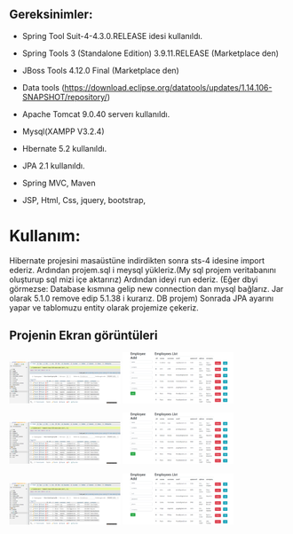 ## Gereksinimler:

- Spring Tool Suit-4-4.3.0.RELEASE idesi kullanıldı.
- Spring Tools 3 (Standalone Edition) 3.9.11.RELEASE (Marketplace den)
- JBoss Tools 4.12.0 Final (Marketplace den)
- Data tools (https://download.eclipse.org/datatools/updates/1.14.106-SNAPSHOT/repository/)
- Apache Tomcat 9.0.40  serverı kullanıldı.
- Mysql(XAMPP V3.2.4)

- Hbernate 5.2 kullanıldı.
- JPA 2.1 kullanıldı.
- Spring MVC, Maven
- JSP, Html, Css, jquery, bootstrap,

# Kullanım:
Hibernate projesini masaüstüne indirdikten sonra sts-4 idesine import ederiz. Ardından projem.sql i meysql yükleriz.(My sql projem veritabanını oluşturup sql mizi içe aktarırız)
Ardından ideyi run ederiz. (Eğer dbyi görmezse: Database kısmına gelip new connection dan mysql bağlarız. Jar olarak 5.1.0 remove edip 5.1.38 i kurarız. DB projem) Sonrada JPA ayarını yapar ve tablomuzu entity olarak projemize çekeriz.

## Projenin Ekran görüntüleri
<p>
<a href="https://github.com/muratcelikk/proHiber/blob/master/Projem2.png" target="_blank">
<img src="https://github.com/muratcelikk/proHiber/blob/master/Projem2.png" width="200" style="max-width:100%;"></a>

<a href="https://github.com/muratcelikk/proHiber/blob/master/projem.PNG" target="_blank">
<img src="https://github.com/muratcelikk/proHiber/blob/master/projem.PNG" width="200" style="max-width:100%;"></a>

<p>
<a href="https://github.com/muratcelikk/proHiber/blob/master/Projem2.png" target="_blank">
<img src="https://github.com/muratcelikk/proHiber/blob/master/Projem2.png" width="200" style="max-width:100%;"></a>

<a href="https://github.com/muratcelikk/proHiber/blob/master/projem.PNG" target="_blank">
<img src="https://github.com/muratcelikk/proHiber/blob/master/projem.PNG" width="200" style="max-width:100%;"></a>

<p>
<a href="https://github.com/muratcelikk/proHiber/blob/master/Projem2.png" target="_blank">
<img src="https://github.com/muratcelikk/proHiber/blob/master/Projem2.png" width="200" style="max-width:100%;"></a>

<a href="https://github.com/muratcelikk/proHiber/blob/master/projem.PNG" target="_blank">
<img src="https://github.com/muratcelikk/proHiber/blob/master/projem.PNG" width="200" style="max-width:100%;"></a>
